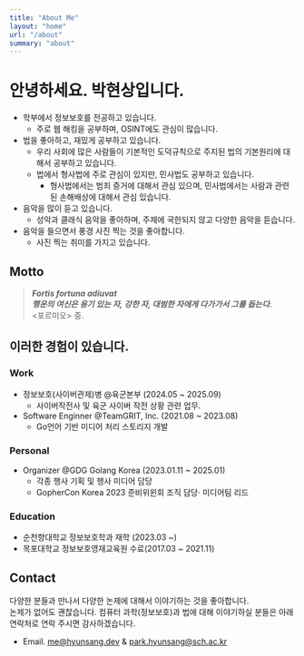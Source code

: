 ```yaml
---
title: "About Me"
layout: "home"
url: "/about"
summary: "about"
---
```

# 안녕하세요. 박현상입니다.

- 학부에서 정보보호를 전공하고 있습니다.  
    - 주로 웹 해킹을 공부하며, OSINT에도 관심이 많습니다.
- 법을 좋아하고, 재밌게 공부하고 있습니다.
    - 우리 사회에 많은 사람들이 기본적인 도덕규칙으로 주지된 법의 기본원리에 대해서 공부하고 있습니다.  
    - 법에서 형사법에 주로 관심이 있지만, 민사법도 공부하고 있습니다.
        - 형사법에서는 범죄 증거에 대해서 관심 있으며, 민사법에서는 사람과 관련된 손해배상에 대해서 관심 있습니다.
- 음악을 많이 듣고 있습니다.
    - 성악과 클래식 음악을 좋아하며, 주제에 국한되지 않고 다양한 음악을 듣습니다.
- 음악을 들으면서 풍경 사진 찍는 것을 좋아합니다.
    - 사진 찍는 취미를 가지고 있습니다.

## Motto

> ***Fortis fortuna adiuvat***  
> ***행운의 여신은 용기 있는 자, 강한 자, 대범한 자에게 다가가서 그를 돕는다.***  
> <포르미오> 중.

## 이러한 경험이 있습니다.

### Work
- 정보보호(사이버관제)병 @육군본부 (2024.05 ~ 2025.09)
    - 사이버작전사 및 육군 사이버 작전 상황 관련 업무.
- Software Enginner @TeamGRIT, Inc. (2021.08 ~ 2023.08)
    - Go언어 기반 미디어 처리 스토리지 개발

### Personal
- Organizer @GDG Golang Korea (2023.01.11 ~ 2025.01)
    - 각종 행사 기획 및 행사 미디어 담당
    - GopherCon Korea 2023 준비위윈회 조직 담당·
미디어팀 리드

### Education
- 순천향대학교 정보보호학과 재학 (2023.03 ~)
- 목포대학교 정보보호영재교육원 수료(2017.03 ~ 2021.11)

## Contact
다양한 분들과 만나서 다양한 논제에 대해서 이야기하는 것을 좋아합니다.  
논제가 없어도 괜찮습니다. 컴퓨터 과학(정보보호)과 법에 대해 이야기하실 분들은 아래 연락처로 연락 주시면 감사하겠습니다.

- Email. [me@hyunsang.dev](mailto:me@hyunsang.dev) & [park.hyunsang@sch.ac.kr](mailto:park.hyunsang@sch.ac.kr)
